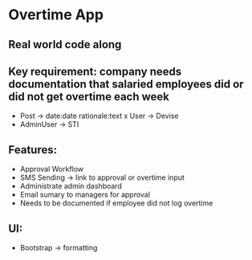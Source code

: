 # Overtime App

## Real world code along

## Key requirement: company needs documentation that salaried employees did or did not get overtime each week

- Post -> date:date rationale:text
x User -> Devise
- AdminUser -> STI

## Features:
- Approval Workflow
- SMS Sending -> link to approval or overtime input
- Administrate admin dashboard
- Email sumary to managers for approval
- Needs to be documented if employee did not log overtime

## UI:
- Bootstrap -> formatting